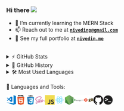 ### Hi there <img src="https://media.giphy.com/media/hvRJCLFzcasrR4ia7z/giphy.gif" width="25px">


<!-- **nivedin/nivedin** is a ✨ _special_ ✨ repository because its `README.md` (this file) appears on your GitHub profile. -->

<!-- Here are some ideas to get you started: -->

<!-- - 👯 I’m looking to collaborate on any JavaScript Project -->
<!-- - 🔭 I’m currently working on ... -->
- 🌱 I’m currently learning the MERN Stack
- 📫 Reach out to me at **[`nivedinp@gmail.com`](mailto:nivedinp@gmail.com)**
- 💼 See my full portfolio at **[`nivedin.me`](https://nivedin.me)**
<!-- - 🤔 I’m looking for help with ... -->
<!-- - 😄 Pronouns: ...
- ⚡ Fun fact: ... -->
<br>

<div>
    <details>
        <summary>⚡ GitHub Stats</summary>
        <img align="center" alt="codeSTACKr's GitHub Stats"
            src="https://github-readme-stats.codestackr.vercel.app/api?username=nivedin&show_icons=true&hide_border=true" />
    </details>
</div>

<div>
    <details>
        <summary>📜 GitHub History</summary>
        <p><img align="center" src="https://github-readme-streak-stats.herokuapp.com/?user=nivedin&" alt="nivedin" />
        </p>
    </details>
</div>

<div>
    <details>
        <summary>🛠️ Most Used Languages</summary>
        <p><img align="center"
                src="https://github-readme-stats.vercel.app/api/top-langs?username=nivedin&show_icons=true&locale=en&layout=compact"
                alt="nivedin" /></p>
    </details>
</div>

<br>
🔨 Languages and Tools:
<br>

<img align="left" alt="Visual Studio Code" width="26px"
    src="https://raw.githubusercontent.com/github/explore/80688e429a7d4ef2fca1e82350fe8e3517d3494d/topics/visual-studio-code/visual-studio-code.png" />
<img align="left" alt="HTML5" width="26px"
    src="https://raw.githubusercontent.com/github/explore/80688e429a7d4ef2fca1e82350fe8e3517d3494d/topics/html/html.png" />
<img align="left" alt="CSS3" width="26px"
    src="https://raw.githubusercontent.com/github/explore/80688e429a7d4ef2fca1e82350fe8e3517d3494d/topics/css/css.png" />
<img align="left" alt="Sass" width="26px"
    src="https://raw.githubusercontent.com/github/explore/80688e429a7d4ef2fca1e82350fe8e3517d3494d/topics/sass/sass.png" />
<img align="left" alt="JavaScript" width="26px"
    src="https://raw.githubusercontent.com/github/explore/80688e429a7d4ef2fca1e82350fe8e3517d3494d/topics/javascript/javascript.png" />
<img align="left" alt="React" width="26px"
    src="https://raw.githubusercontent.com/github/explore/80688e429a7d4ef2fca1e82350fe8e3517d3494d/topics/react/react.png" />
<img align="left" alt="Node.js" width="26px"
    src="https://raw.githubusercontent.com/github/explore/80688e429a7d4ef2fca1e82350fe8e3517d3494d/topics/nodejs/nodejs.png" />
<img align="left" alt="MongoDB" width="26px"
    src="https://raw.githubusercontent.com/github/explore/80688e429a7d4ef2fca1e82350fe8e3517d3494d/topics/mongodb/mongodb.png" />
<img align="left" alt="Git" width="26px"
    src="https://raw.githubusercontent.com/github/explore/80688e429a7d4ef2fca1e82350fe8e3517d3494d/topics/git/git.png" />
<img align="left" alt="GitHub" width="26px"
    src="https://raw.githubusercontent.com/github/explore/78df643247d429f6cc873026c0622819ad797942/topics/github/github.png" />
<img align="left" alt="Terminal" width="26px"
    src="https://raw.githubusercontent.com/github/explore/80688e429a7d4ef2fca1e82350fe8e3517d3494d/topics/terminal/terminal.png" />
